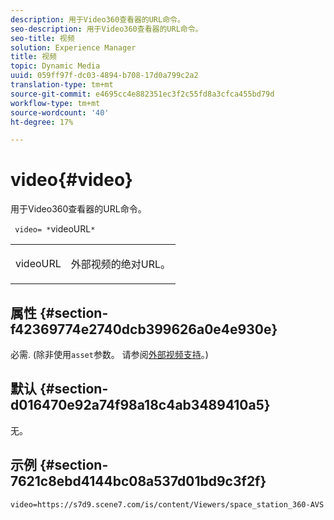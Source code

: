 ```yaml
---
description: 用于Video360查看器的URL命令。
seo-description: 用于Video360查看器的URL命令。
seo-title: 视频
solution: Experience Manager
title: 视频
topic: Dynamic Media
uuid: 059ff97f-dc03-4894-b708-17d0a799c2a2
translation-type: tm+mt
source-git-commit: e4695cc4e882351ec3f2c55fd8a3cfca455bd79d
workflow-type: tm+mt
source-wordcount: '40'
ht-degree: 17%

---
```



# video{#video}

用于Video360查看器的URL命令。

` video= *`videoURL`*`

<table id="table_C616483932C2482CA9794DDD7313FD7C"> 
 <tbody> 
  <tr> 
   <td colname="col1"> <p> <span class="codeph"> <span class="varname"> videoURL</span> </span> </p> </td> 
   <td colname="col2"> <p> 外部视频的绝对URL。 </p> </td> 
  </tr> 
 </tbody> 
</table>

## 属性 {#section-f42369774e2740dcb399626a0e4e930e}

必需. (除非使用`asset`参数。 请参阅[外部视频支持](../../../c-html5-aem-asset-viewers/c-html5-aem-video360/c-html5-aem-video360-external-video-support.md#concept-66aa2784f2294794989bad2af74c3760)。)

## 默认 {#section-d016470e92a74f98a18c4ab3489410a5}

无。

## 示例 {#section-7621c8ebd4144bc08a537d01bd9c3f2f}

```
video=https://s7d9.scene7.com/is/content/Viewers/space_station_360-AVS
```

